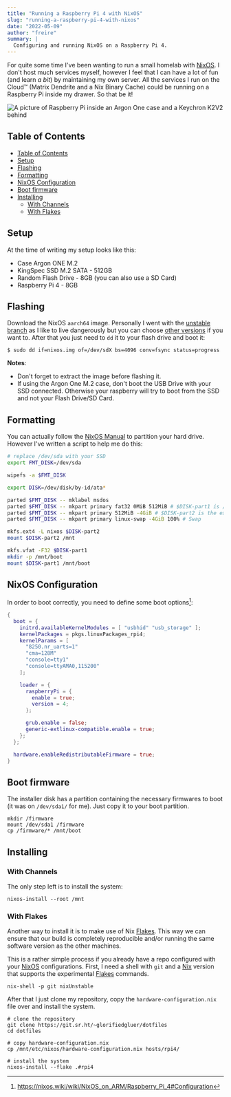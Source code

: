 ```yaml
---
title: "Running a Raspberry Pi 4 with NixOS"
slug: "running-a-raspberry-pi-4-with-nixos"
date: "2022-05-09"
author: "freire"
summary: |
  Configuring and running NixOS on a Raspberry Pi 4.
---
```


For quite some time I've been wanting to run a small homelab with [NixOS][]. I
don't host much services myself, however I feel that I can have a lot of fun
(and learn _a bit_) by maintaining my own server. All the services I run on
the Cloud™ (Matrix Dendrite and a Nix Binary Cache) could be running on a
Raspberry Pi inside my drawer. So that be it!

![A picture of Raspberry Pi inside an Argon One case and a Keychron K2V2 behind](/img/raspberry-argon.jpg)

## Table of Contents

- [Table of Contents](#table-of-contents)
- [Setup](#setup)
- [Flashing](#flashing)
- [Formatting](#formatting)
- [NixOS Configuration](#nixos-configuration)
- [Boot firmware](#boot-firmware)
- [Installing](#installing)
  - [With Channels](#with-channels)
  - [With Flakes](#with-flakes)

## Setup

At the time of writing my setup looks like this:

- Case Argon ONE M.2
- KingSpec SSD M.2 SATA - 512GB
- Random Flash Drive - 8GB (you can also use a SD Card)
- Raspberry Pi 4 - 8GB

## Flashing

Download the NixOS `aarch64` image. Personally I went with the
[unstable branch][] as I like to live dangerously but you can choose [other
versions][] if you want to. After that you just need to `dd` it to your flash
drive and boot it:

```
$ sudo dd if=nixos.img of=/dev/sdX bs=4096 conv=fsync status=progress
```

**Notes**:
- Don't forget to extract the image before flashing it.
- If using the Argon One M.2 case, don't boot the USB Drive with your SSD
  connected. Otherwise your raspberry will try to boot from the SSD and not your
  Flash Drive/SD Card.

## Formatting

You can actually follow the [NixOS Manual][] to partition your hard drive. However I've written a script to help me do this:

```sh
# replace /dev/sda with your SSD
export FMT_DISK=/dev/sda

wipefs -a $FMT_DISK

export DISK=/dev/disk/by-id/ata*

parted $FMT_DISK -- mklabel msdos
parted $FMT_DISK -- mkpart primary fat32 0MiB 512MiB # $DISK-part1 is /boot
parted $FMT_DISK -- mkpart primary 512MiB -4GiB # $DISK-part2 is the ext4 partition
parted $FMT_DISK -- mkpart primary linux-swap -4GiB 100% # Swap

mkfs.ext4 -L nixos $DISK-part2
mount $DISK-part2 /mnt

mkfs.vfat -F32 $DISK-part1
mkdir -p /mnt/boot
mount $DISK-part1 /mnt/boot
```

## NixOS Configuration

In order to boot correctly, you need to define some boot options[^1]:

```nix
{
  boot = {
    initrd.availableKernelModules = [ "usbhid" "usb_storage" ];
    kernelPackages = pkgs.linuxPackages_rpi4;
    kernelParams = [
      "8250.nr_uarts=1"
      "cma=128M"
      "console=tty1"
      "console=ttyAMA0,115200"
    ];

    loader = {
      raspberryPi = {
        enable = true;
        version = 4;
      };

      grub.enable = false;
      generic-extlinux-compatible.enable = true;
    };
  };

  hardware.enableRedistributableFirmware = true;
}
```

## Boot firmware

The installer disk has a partition containing the necessary firmwares to boot
(it was on `/dev/sda1/` for me). Just copy it to your boot partition.

```shell
mkdir /firmware
mount /dev/sda1 /firmware
cp /firmware/* /mnt/boot
```

## Installing

### With Channels

The only step left is to install the system:

```shell
nixos-install --root /mnt
```

### With Flakes

Another way to install it is to make use of Nix [Flakes]. This way we can ensure
that our build is completely reproducible and/or running the same software
version as the other machines.

This is a rather simple process if you already have a repo configured with your
[NixOS][] configurations. First, I need a shell with `git` and a [Nix][nixos]
version that supports the experimental [Flakes][] commands.

```shell
nix-shell -p git nixUnstable
```

After that I just clone my repository, copy the `hardware-configuration.nix`
file over and install the system.

```shell
# clone the repository
git clone https://git.sr.ht/~glorifiedgluer/dotfiles
cd dotfiles

# copy hardware-configuration.nix
cp /mnt/etc/nixos/hardware-configuration.nix hosts/rpi4/

# install the system
nixos-install --flake .#rpi4
```

[^1]: https://nixos.wiki/wiki/NixOS_on_ARM/Raspberry_Pi_4#Configuration

[flakes]: https://nixos.wiki/wiki/Flakes
[nixos manual]: https://nixos.org/manual/nixos/stable
[nixos]: https://nixos.org
[other versions]: https://nixos.wiki/wiki/NixOS_on_ARM#SD_card_images_.28SBCs_and_similar_platforms.29
[unstable branch]: https://hydra.nixos.org/job/nixos/trunk-combined/nixos.sd_image_new_kernel.aarch64-linux
